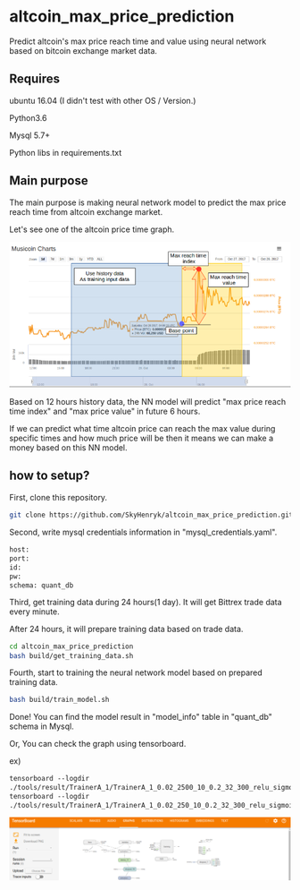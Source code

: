 # altcoin_max_price_prediction
Predict altcoin's max price reach time and value using neural network based on bitcoin exchange market data.

## Requires

ubuntu 16.04 (I didn't test with other OS / Version.)

Python3.6

Mysql 5.7+

Python libs in requirements.txt

## Main purpose

The main purpose is making neural network model to predict the max price reach time from altcoin exchange market.

Let's see one of the altcoin price time graph.

![](docs/purpose.png?raw=true)

Based on 12 hours history data, the NN model will predict "max price reach time index" and "max price value" in future 6 hours.

If we can predict what time altcoin price can reach the max value during specific times and how much price will be then it means we can make a money based on this NN model.

## how to setup?

First, clone this repository.

```bash
git clone https://github.com/SkyHenryk/altcoin_max_price_prediction.git
```

Second, write mysql credentials information in "mysql_credentials.yaml".

```
host:
port:
id:
pw:
schema: quant_db
```

Third, get training data during 24 hours(1 day). It will get Bittrex trade data every minute.

After 24 hours, it will prepare training data based on trade data.

```bash
cd altcoin_max_price_prediction
bash build/get_training_data.sh
```

Fourth, start to training the neural network model based on prepared training data.

```bash
bash build/train_model.sh
```

Done! You can find the model result in "model_info" table in "quant_db" schema in Mysql.

Or, You can check the graph using tensorboard.

ex)

```
tensorboard --logdir ./tools/result/TrainerA_1/TrainerA_1_0.02_2500_10_0.2_32_300_relu_sigmoid_360_a1_last_max_index/graph
tensorboard --logdir ./tools/result/TrainerA_1/TrainerA_1_0.02_250_10_0.2_32_300_relu_sigmoid_360_a1_last_max/graph
```

![](docs/tb.png?raw=true)
